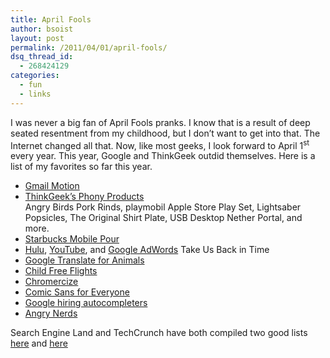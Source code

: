 ```yaml
---
title: April Fools
author: bsoist
layout: post
permalink: /2011/04/01/april-fools/
dsq_thread_id:
  - 268424129
categories:
  - fun
  - links
---
```

I was never a big fan of April Fools pranks. I know that is a result of deep seated resentment from my childhood, but I don&#8217;t want to get into that. The Internet changed all that. Now, like most geeks, I look forward to April 1<sup>st</sup> every year. This year, Google and ThinkGeek outdid themselves. Here is a list of my favorites so far this year.

  * <a target="_blank" href="http://gmail.com/motion">Gmail Motion</a>
  * <a target="_blank" href="http://www.thinkgeek.com/">ThinkGeek&#8217;s Phony Products</a>  
    Angry Birds Pork Rinds, playmobil Apple Store Play Set, Lightsaber Popsicles, The Original Shirt Plate, USB Desktop Nether Portal, and more.
  * <a target="_blank" href="http://www.starbucks.com/blog/introducing-starbucks-mobile-pour">Starbucks Mobile Pour</a>
  * <a target="_blank" href="http://www.hulu.com/index.htm">Hulu</a>, <a target="_blank" href="http://www.youtube.com">YouTube</a>, and <a target="_blank" href="http://adwordsagency.blogspot.com/2011/03/new-old-school-upgrade-for-display.html">Google AdWords</a> Take Us Back in Time
  * <a target="_blank" href="http://www.google.co.uk/intl/en/landing/translateforanimals/">Google Translate for Animals</a>
  * <a target="_blank" href="http://www.ryanair.com/en/news/child-free-flights-from-october-2011">Child Free Flights</a>
  * <a target="_blank" href="http://www.chromercise.com/">Chromercize</a>
  * <a target="_blank" href="http://www.google.com/landing/csfe/">Comic Sans for Everyone</a>
  * <a target="_blank" href="http://www.google.com/intl/en/jobs/uslocations/mountain-view/autocompleter/index.html">Google hiring autocompleters</a>
  * <a target="_blank" href="http://www.atlassian.com/en/angrynerds">Angry Nerds</a>

Search Engine Land and TechCrunch have both compiled two good lists <a target="_blank" href="http://searchengineland.com/its-over-google-has-already-won-april-fools-day-2011-71094?utm_source=feedburner&#038;utm_medium=feed&#038;utm_campaign=feed-main">here</a> and <a target="_blank" href="http://techcrunch.com/2011/04/01/april-fools-2011-the-big-list/">here</a>
